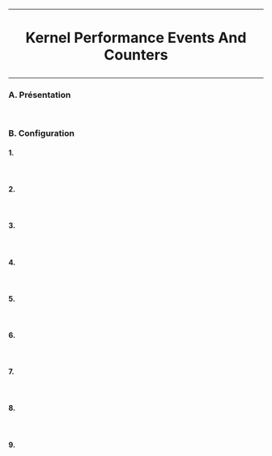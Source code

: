---------------------------------------------------------------------------------
# <p align='center'> Kernel Performance Events And Counters </p>
---------------------------------------------------------------------------------
### A. Présentation

<br />

### B. Configuration
#### 1. 
<br />

#### 2. 
<br />

#### 3. 
<br />

#### 4. 
<br />

#### 5. 
<br />

#### 6. 
<br />

#### 7. 
<br />

#### 8. 
<br />

#### 9. 
<br />
